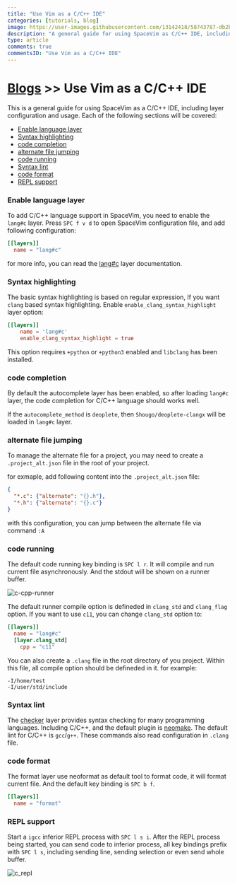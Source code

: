 ```yaml
---
title: "Use Vim as a C/C++ IDE"
categories: [tutorials, blog]
image: https://user-images.githubusercontent.com/13142418/58743787-db2bee80-846a-11e9-9b19-17202ac542c9.png
description: "A general guide for using SpaceVim as C/C++ IDE, including layer configuration, requiems installation and usage."
type: article
comments: true
commentsID: "Use Vim as a C/C++ IDE"
---
```


# [Blogs](../blog/) >> Use Vim as a C/C++ IDE

This is a general guide for using SpaceVim as a C/C++ IDE, including layer configuration and usage. 
Each of the following sections will be covered:

<!-- vim-markdown-toc GFM -->

- [Enable language layer](#enable-language-layer)
- [Syntax highlighting](#syntax-highlighting)
- [code completion](#code-completion)
- [alternate file jumping](#alternate-file-jumping)
- [code running](#code-running)
- [Syntax lint](#syntax-lint)
- [code format](#code-format)
- [REPL support](#repl-support)

<!-- vim-markdown-toc -->

### Enable language layer

To add C/C++ language support in SpaceVim, you need to enable the `lang#c` layer. Press `SPC f v d` to open
SpaceVim configuration file, and add following configuration:

```toml
[[layers]]
  name = "lang#c"
```

for more info, you can read the [lang#c](../layers/lang/c/) layer documentation.

### Syntax highlighting

The basic syntax highlighting is based on regular expression, If you want `clang` based
syntax highlighting. Enable `enable_clang_syntax_highlight` layer option:

```toml
[[layers]]
    name = 'lang#c'
    enable_clang_syntax_highlight = true
```

This option requires `+python` or `+python3` enabled and `libclang` has been installed.

### code completion

By default the autocomplete layer has been enabled, so after loading `lang#c` layer, the code completion
for C/C++ language should works well.

If the `autocomplete_method` is `deoplete`, then `Shougo/deoplete-clangx` will be loaded in `lang#c` layer.


### alternate file jumping

To manage the alternate file for a project, you may need to create a `.project_alt.json` file in the root of your
project.

for exmaple, add following content into the `.project_alt.json` file:

```json
{
  "*.c": {"alternate": "{}.h"},
  "*.h": {"alternate": "{}.c"}
}
```

with this configuration, you can jump between the alternate file via command `:A`


### code running

The default code running key binding is `SPC l r`. It will compile and run current file asynchronously.
And the stdout will be shown on a runner buffer.

![c-cpp-runner](https://user-images.githubusercontent.com/13142418/58743787-db2bee80-846a-11e9-9b19-17202ac542c9.png)

The default runner compile option is defineded in `clang_std` and `clang_flag` option.
If you want to use `c11`, you can change `clang_std` option to:

```toml
[[layers]]
  name = "lang#c"
  [layer.clang_std]
    cpp = "c11"
```

You can also create a `.clang` file in the root directory of you project. Within this
file, all compile option should be defineded in it. for example:

```
-I/home/test
-I/user/std/include
```

### Syntax lint

The [checker](../layers/checkers/) layer provides syntax checking for many programming languages.
Including C/C++, and the default plugin is [neomake](https://github.com/neomake/neomake). The default
lint for C/C++ is `gcc`/`g++`. These commands also read configuration in `.clang` file.

### code format

The format layer use neoformat as default tool to format code, it will format current file.
And the default key binding is `SPC b f`.

```toml
[[layers]]
  name = "format"
```

### REPL support

Start a `igcc` inferior REPL process with `SPC l s i`. After the REPL process being started, you can
send code to inferior process, all key bindings prefix with `SPC l s`, including sending line, sending selection or even
send whole buffer.

![c_repl](https://user-images.githubusercontent.com/13142418/58744043-28aa5a80-846f-11e9-94c1-e6927696e662.png)
